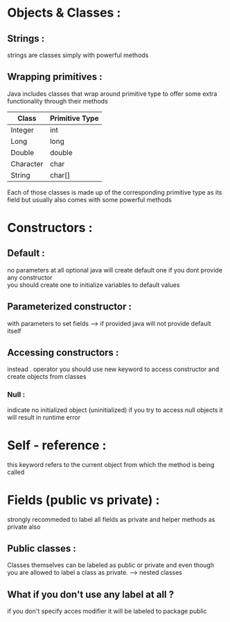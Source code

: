 # Objects & Classes :

## Strings :

strings are classes simply with powerful methods

## Wrapping primitives :

Java includes classes that wrap around primitive type to offer some extra functionality through their methods

| Class | Primitive Type |
| --- | --- |
| Integer | int |
| Long | long |
| Double | double |
| Character | char |
| String | char\[\] |

Each of those classes is made up of the corresponding primitive type as its field but usually also comes with some powerful methods

# Constructors :

## Default :

no parameters at all optional java will create default one if you dont provide any constructor  
you should create one to initialize variables to default values

## Parameterized constructor :

with parameters to set fields --> if provided java will not provide default itself

## Accessing constructors :

instead . operator you should use new keyword to access constructor and create objects from classes

### Null :

indicate no initialized object (uninitialized) if you try to access null objects it will result in runtime error

# Self - reference :

this keyword refers to the current object from which the method is being called

# Fields (public vs private) :

strongly recommeded to label all fields as private and helper methods as private also 

## Public classes :

Classes themselves can be labeled as public or private and even though you are allowed to label a class as private. --> nested classes 

## What if you don't use any label at all ?

if you don't specify acces modifier it will be labeled to package public